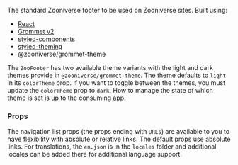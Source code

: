 The standard Zooniverse footer to be used on Zooniverse sites. Built using:

- [React](http://reactjs.org/)
- [Grommet v2](https://v2.grommet.io/components)
- [styled-components](https://www.styled-components.com/)
- [styled-theming](https://github.com/styled-components/styled-theming)
- @zooniverse/grommet-theme

The `ZooFooter` has two available theme variants with the light and dark themes provide in `@zooniverse/grommet-theme`. The theme defaults to `light` in its `colorTheme` prop. If you want to toggle between the themes, you must update the `colorTheme` prop to `dark`. How to manage the state of which theme is set is up to the consuming app.

### Props

The navigation list props (the props ending with `URLs`) are available to you to have flexibility with absolute or relative links. The default props use absolute links. For translations, the `en.json` is in the `locales` folder and additional locales can be added there for additional language support.
